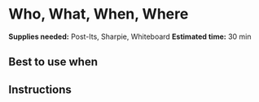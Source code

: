 # Who, What, When, Where

**Supplies needed:** Post-Its, Sharpie, Whiteboard
**Estimated time:** 30 min

## Best to use when

## Instructions

